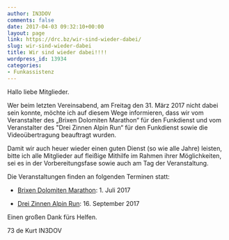 ```yaml
---
author: IN3DOV
comments: false
date: 2017-04-03 09:32:10+00:00
layout: page
link: https://drc.bz/wir-sind-wieder-dabei/
slug: wir-sind-wieder-dabei
title: Wir sind wieder dabei!!!!
wordpress_id: 13934
categories:
- Funkassistenz
---
```


Hallo liebe Mitglieder.

Wer beim letzten Vereinsabend, am Freitag den 31. März 2017 nicht dabei sein konnte, möchte ich auf diesem Wege informieren, dass wir vom Veranstalter des „Brixen Dolomiten Marathon“ für den Funkdienst und vom Veranstalter des "Drei Zinnen Alpin Run“ für den Funkdienst sowie die Videoübertragung beauftragt wurden.

Damit wir auch heuer wieder einen guten Dienst (so wie alle Jahre) leisten, bitte ich alle Mitglieder auf fleißige Mithilfe im Rahmen ihrer Möglichkeiten, sei es in der Vorbereitungsfase sowie auch am Tag der Veranstaltung.

Die Veranstaltungen finden an folgenden Terminen statt:



 	
  * [Brixen Dolomiten Marathon](http://www.brixenmarathon.com/): 1. Juli 2017

 	
  * [Drei Zinnen Alpin Run](http://www.dreizinnenlauf.com/1516): 16. September 2017


Einen großen Dank fürs Helfen.

73 de Kurt IN3DOV
